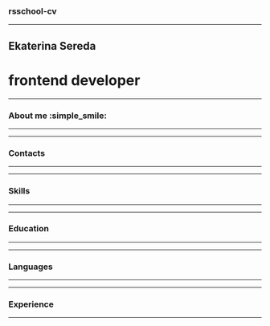 ### rsschool-cv
---
## Ekaterina Sereda

# frontend developer
---
### About me :simple_smile:
---

---
### Contacts
---



---
### Skills
---

---
### Education
---

---
### Languages
---

---
### Experience
---
